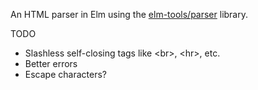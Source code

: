 An HTML parser in Elm using the [elm-tools/parser](http://package.elm-lang.org/packages/elm-tools/parser/2.0.1) library.

TODO
- Slashless self-closing tags like \<br\>, \<hr\>, etc.
- Better errors
- Escape characters?
